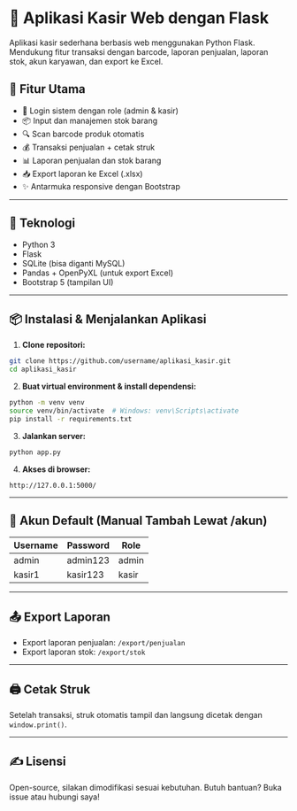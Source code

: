 # 🧾 Aplikasi Kasir Web dengan Flask

Aplikasi kasir sederhana berbasis web menggunakan Python Flask. Mendukung fitur transaksi dengan barcode, laporan penjualan, laporan stok, akun karyawan, dan export ke Excel.

## 🚀 Fitur Utama

- 🔐 Login sistem dengan role (admin & kasir)
- 📦 Input dan manajemen stok barang
- 🔍 Scan barcode produk otomatis
- 💰 Transaksi penjualan + cetak struk
- 📊 Laporan penjualan dan stok barang
- 📥 Export laporan ke Excel (.xlsx)
- ✨ Antarmuka responsive dengan Bootstrap

---

## 🧰 Teknologi

- Python 3
- Flask
- SQLite (bisa diganti MySQL)
- Pandas + OpenPyXL (untuk export Excel)
- Bootstrap 5 (tampilan UI)

---

## 📦 Instalasi & Menjalankan Aplikasi

1. **Clone repositori:**
```bash
git clone https://github.com/username/aplikasi_kasir.git
cd aplikasi_kasir
```

2. **Buat virtual environment & install dependensi:**
```bash
python -m venv venv
source venv/bin/activate  # Windows: venv\Scripts\activate
pip install -r requirements.txt
```

3. **Jalankan server:**
```bash
python app.py
```

4. **Akses di browser:**
```
http://127.0.0.1:5000/
```

---

## 🧪 Akun Default (Manual Tambah Lewat /akun)

| Username | Password | Role   |
|----------|----------|--------|
| admin    | admin123 | admin  |
| kasir1   | kasir123 | kasir  |

---

## 📤 Export Laporan

- Export laporan penjualan: `/export/penjualan`
- Export laporan stok: `/export/stok`

---

## 🖨️ Cetak Struk

Setelah transaksi, struk otomatis tampil dan langsung dicetak dengan `window.print()`.

---

## ✍️ Lisensi

Open-source, silakan dimodifikasi sesuai kebutuhan. Butuh bantuan? Buka issue atau hubungi saya!

